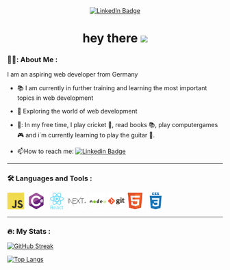 <div id="header" align="center">
<div id="badges">
  <a href="https://www.linkedin.com/in/sarmad-ahmad-409085217/">
    <img src="https://img.shields.io/badge/LinkedIn-blue?style=for-the-badge&logo=linkedin&logoColor=white" alt="LinkedIn Badge"/>
  </a>
</div><h1>
  hey there
  <img src="https://media.giphy.com/media/hvRJCLFzcasrR4ia7z/giphy.gif" width="30px"/>
</h1>
  </div>

### 👨‍💻: About Me :
I am an aspiring web developer from Germany
- :books: I am currently in further training and learning the most important topics in web development 

- :seedling: Exploring the world of web development

- 🌴: In my free time, I play cricket 🏏, read books 📚, play computergames 🎮 and i´m currently learning to play the guitar 🎸. 

- :mailbox:How to reach me: [![Linkedin Badge](https://img.shields.io/badge/-Sarmad-blue?style=flat&logo=Linkedin&logoColor=white)](https://www.linkedin.com/in/sarmad-ahmad-409085217/)

---

### :hammer_and_wrench: Languages and Tools :
<div>
  <img src="https://github.com/devicons/devicon/blob/master/icons/javascript/javascript-original.svg" title="JavaScript" alt="JavaScript" width="40" height="40"/>&nbsp;
  <img src="https://github.com/devicons/devicon/blob/master/icons/csharp/csharp-original.svg" title="C#" alt="C#" width="40" height="40"/>&nbsp;
  <img src="https://github.com/devicons/devicon/blob/master/icons/react/react-original-wordmark.svg" title="React" alt="React" width="40" height="40"/>&nbsp;
  <img src="https://github.com/devicons/devicon/blob/master/icons/nextjs/nextjs-original-wordmark.svg" title="Next" alt="Next" width="40" height="40"/>&nbsp;
  <img src="https://github.com/devicons/devicon/blob/master/icons/nodejs/nodejs-original-wordmark.svg" title="NodeJS" alt="NodeJS" width="40"
       height="40"/>
  <img src="https://github.com/devicons/devicon/blob/master/icons/git/git-original-wordmark.svg" title="Git" **alt="Git" width="40" height="40"/>
  <img src="https://github.com/devicons/devicon/blob/master/icons/html5/html5-original.svg" title="HTML5" alt="HTML" width="40" height="40"/>&nbsp;
  <img src="https://github.com/devicons/devicon/blob/master/icons/css3/css3-plain-wordmark.svg"  title="CSS3" alt="CSS" width="40" height="40"/>&nbsp;
</div>

---

### 🔥: My Stats :
[![GitHub Streak](http://github-readme-streak-stats.herokuapp.com?user=SarmadAD&theme=github-dark-blue&date_format=j%20M%5B%20Y%5D)](https://git.io/streak-stats)

[![Top Langs](https://github-readme-stats.vercel.app/api/top-langs/?username=SarmadAD&layout=compact&theme=vision-friendly-dark)](https://github.com/anuraghazra/github-readme-stats)
